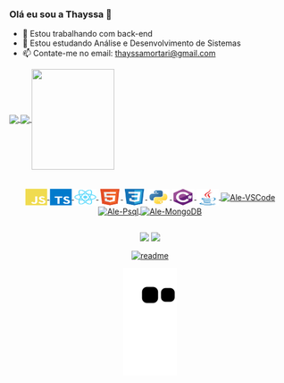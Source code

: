 ### Olá eu sou a Thayssa 👋

- 🔭 Estou trabalhando com back-end
- 🌱 Estou estudando Análise e Desenvolvimento de Sistemas
- 📫 Contate-me no email: thayssamortari@gmail.com


<div>
  <a href="https://github.com/thaymml">
  <img height="180em"   align="center" src="https://github-readme-stats.vercel.app/api?username=thaymml&show_icons=true&theme=react&include_all_commits=true&count_private=true"/>
  <img height="180em"  align="center" src="https://github-readme-stats.vercel.app/api/top-langs/?username=thaymml&layout=compact&langs_count=7&theme=react" />
  <img align="center" width="148" height="180" src="https://media1.tenor.com/images/68e8337fb4eb7e40645d832c64762a8b/tenor.gif?itemid=19443613">
</div>
 <br>
<div  align="center"> 
  <div style="display: inline_block"><br>
  <img align="center" alt="Js" height="30" width="40" src="https://raw.githubusercontent.com/devicons/devicon/master/icons/javascript/javascript-plain.svg">
  <img align="center" alt="Ts" height="30" width="40" src="https://raw.githubusercontent.com/devicons/devicon/master/icons/typescript/typescript-plain.svg">
  <img align="center" alt="React" height="30" width="40" src="https://raw.githubusercontent.com/devicons/devicon/master/icons/react/react-original.svg">
  <img align="center" alt="HTML" height="30" width="40" src="https://raw.githubusercontent.com/devicons/devicon/master/icons/html5/html5-original.svg">
  <img align="center" alt="CSS" height="30" width="40" src="https://raw.githubusercontent.com/devicons/devicon/master/icons/css3/css3-original.svg">
  <img align="center" alt="Python" height="30" width="40" src="https://raw.githubusercontent.com/devicons/devicon/master/icons/python/python-original.svg">
  <img align="center" alt="Csharp" height="30" width="40" src="https://raw.githubusercontent.com/devicons/devicon/master/icons/csharp/csharp-original.svg">
  <img align="center" alt="java" height="30" width="40" src="https://raw.githubusercontent.com/devicons/devicon/master/icons/java/java-original.svg">
  <img align="center" alt="Ale-VSCode" height="30" width="40" title="Visual Studio Code" src="https://cdn.jsdelivr.net/gh/devicons/devicon/icons/vscode/vscode-original.svg">
  <img align="center" alt="Ale-Psql" height="30" width="40" title="PostgreSQL" src="https://cdn.jsdelivr.net/gh/devicons/devicon/icons/postgresql/postgresql-original-wordmark.svg">
    <img align="center" alt="Ale-MongoDB" height="30" width="40" title="MongoDB" src="https://cdn.jsdelivr.net/gh/devicons/devicon/icons/mongodb/mongodb-original.svg">



 ##
    
</div>
 <div> 
  <a href = "thayssamortari@gmail.com"><img src="https://img.shields.io/badge/-Gmail-%23333?style=for-the-badge&logo=gmail&logoColor=white" target="_blank"></a>
  <a href="https://www.linkedin.com/in/thayssa-miguel-mortari-lima-2aaa83241/" target="_blank"><img src="https://img.shields.io/badge/-LinkedIn-%230077B5?style=for-the-badge&logo=linkedin&logoColor=white" target="_blank"></a> 
  
</div>
 
[![readme](https://github-readme-stats.vercel.app/api/pin/?username=thaymml&repo=thaymml&theme=react)](https://github.com/thaymml/thaymml)

![snake gif](https://github.com/thaymml/thaymml/blob/output/github-contribution-grid-snake.svg)
